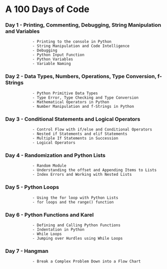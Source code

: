 # A 100 Days of Code
### Day 1   - Printing, Commenting, Debugging, String Manipulation and Variables
                - Printing to the console in Python
                - String Manipulation and Code Intelligence
                - Debugging
                - Python Input Function
                - Python Variables
                - Variable Naming
### Day 2   - Data Types, Numbers, Operations, Type Conversion, f-Strings
                - Python Primitive Data Types
                - Type Error, Type Checking and Type Conversion
                - Mathematical Operators in Python
                - Number Manipulation and f-Strings in Python
### Day 3   - Conditional Statements and Logical Operators
                - Control Flow with if/else and Conditional Operators
                - Nested if Statements and elif Statements
                - Multiple If Statements in Succession
                - Logical Operators
### Day 4   - Randomization and Python Lists
                - Random Module
                - Understanding the offset and Appending Items to Lists
                - Index Errors and Working with Nested Lists
### Day 5   - Python Loops
                - Using the for loop with Python Lists
                - for loops and the range() function
### Day 6   - Python Functions and Karel
                - Defining and Calling Python Functions
                - Indentation in Python
                - While Loops
                - Jumping over Hurdles using While Loops
### Day 7   - Hangman
                - Break a Complex Problem Down into a Flow Chart
### 